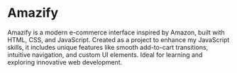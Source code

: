# Amazify
Amazify is a modern e-commerce interface inspired by Amazon, built with HTML, CSS, and JavaScript. Created as a project to enhance my JavaScript skills, it includes unique features like smooth add-to-cart transitions, intuitive navigation, and custom UI elements. Ideal for learning and exploring innovative web development.
